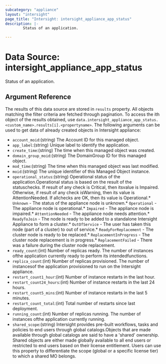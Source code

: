 ```yaml
---
subcategory: "appliance"
layout: "intersight"
page_title: "Intersight: intersight_appliance_app_status"
description: |-
        Status of an application.

---
```


# Data Source: intersight_appliance_app_status
Status of an application.
## Argument Reference
The results of this data source are stored in `results` property.
All objects matching the filter criteria are fetched through pagination.
To access the ith object of the results obtained, use `data.intersight_appliance_app_status.<custom_name>.results[i].<propertyname>`.
The following arguments can be used to get data of already created objects in Intersight appliance:
* `account_moid`:(string) The Account ID for this managed object. 
* `app_label`:(string) Unique label to identify the application. 
* `create_time`:(string) The time when this managed object was created. 
* `domain_group_moid`:(string) The DomainGroup ID for this managed object. 
* `mod_time`:(string) The time when this managed object was last modified. 
* `moid`:(string) The unique identifier of this Managed Object instance. 
* `operational_status`:(string) Operational status of the application.Operational status is based on the result of the statuschecks. If result of any check is Critical, then itsvalue is Impaired. Otherwise, if result of any check isWarning, then its value is AttentionNeeded. If allchecks are OK, then its value is Operational.* `Unknown` - The status of the appliance node is unknown.* `Operational` - The appliance node is operational.* `Impaired` - The appliance node is impaired.* `AttentionNeeded` - The appliance node needs attention.* `ReadyToJoin` - The node is ready to be added to a standalone Intersight Appliance to form a cluster.* `OutOfService` - The user has taken this node (part of a cluster) to out of service.* `ReadyForReplacement` - The cluster node is ready to be replaced.* `ReplacementInProgress` - The cluster node replacement is in progress.* `ReplacementFailed` - There was a failure during the cluster node replacement. 
* `ready_count`:(int) Number of replicas ready.  The number of instances ofthe application currently ready to perform its intendedfunctions. 
* `replica_count`:(int) Number of replicas provisioned. The number of instancesof the application provisioned to run on the Intersight appliance. 
* `restart_count1_hour`:(int) Number of instance restarts in the last hour. 
* `restart_count24_hours`:(int) Number of instance restarts in the last 24 hours. 
* `restart_count5_mins`:(int) Number of instance restarts in the last 5 minutes. 
* `restart_count_total`:(int) Total number of restarts since last deployment. 
* `running_count`:(int) Number of replicas running. The number of instances ofthe application currently running. 
* `shared_scope`:(string) Intersight provides pre-built workflows, tasks and policies to end users through global catalogs.Objects that are made available through global catalogs are said to have a 'shared' ownership. Shared objects are either made globally available to all end users or restricted to end users based on their license entitlement. Users can use this property to differentiate the scope (global or a specific license tier) to which a shared MO belongs. 
 
